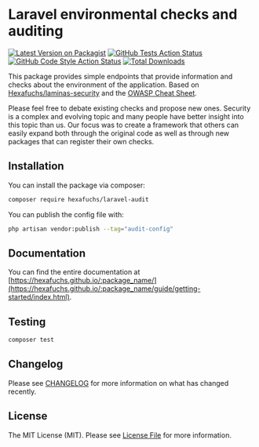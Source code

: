 # Laravel environmental checks and auditing

[![Latest Version on Packagist](https://img.shields.io/packagist/v/hexafuchs/laravel-audit.svg?style=flat-square)](https://packagist.org/packages/hexafuchs/laravel-audit)
[![GitHub Tests Action Status](https://img.shields.io/github/actions/workflow/status/hexafuchs/laravel-audit/run-tests.yml?branch=main&label=tests&style=flat-square)](https://github.com/hexafuchs/laravel-audit/actions?query=workflow%3Arun-tests+branch%3Amain)
[![GitHub Code Style Action Status](https://img.shields.io/github/actions/workflow/status/hexafuchs/laravel-audit/fix-php-code-style-issues.yml?branch=main&label=code%20style&style=flat-square)](https://github.com/hexafuchs/laravel-audit/actions?query=workflow%3A"Fix+PHP+code+style+issues"+branch%3Amain)
[![Total Downloads](https://img.shields.io/packagist/dt/hexafuchs/laravel-audit.svg?style=flat-square)](https://packagist.org/packages/hexafuchs/laravel-audit)

This package provides simple endpoints that provide information and checks about the environment of the application.
Based on [Hexafuchs/laminas-security](https://github.com/Hexafuchs/laminas-security) and the
[OWASP Cheat Sheet](https://cheatsheetseries.owasp.org/cheatsheets/PHP_Configuration_Cheat_Sheet.html).

Please feel free to debate existing checks and propose new ones. Security is a complex and evolving topic and many
people have better insight into this topic than us. Our focus was to create a framework that others can easily expand both
through the original code as well as through new packages that can register their own checks.

## Installation

You can install the package via composer:

```bash
composer require hexafuchs/laravel-audit
```

You can publish the config file with:

```bash
php artisan vendor:publish --tag="audit-config"
```

## Documentation

You can find the entire documentation at [https://hexafuchs.github.io/:package_name/](https://hexafuchs.github.io/:package_name/guide/getting-started/index.html).

## Testing

```bash
composer test
```

## Changelog

Please see [CHANGELOG](CHANGELOG.md) for more information on what has changed recently.

## License

The MIT License (MIT). Please see [License File](LICENSE.md) for more information.

